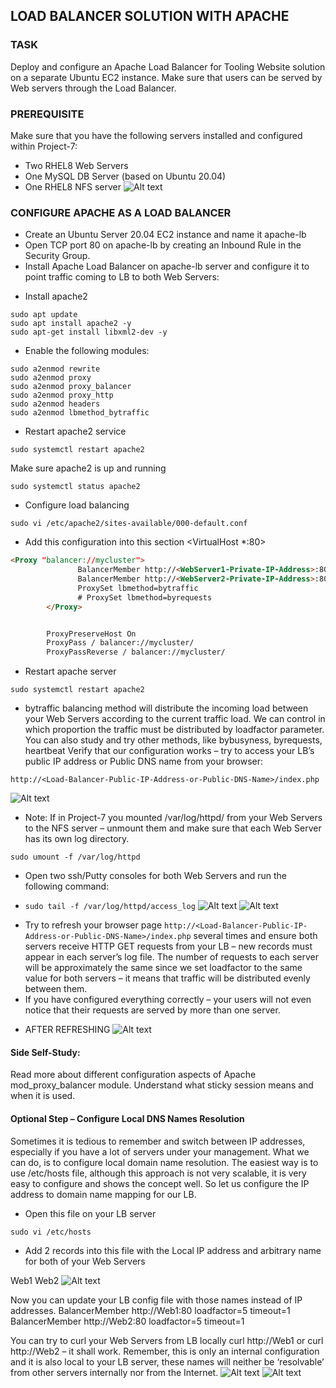 ## LOAD BALANCER SOLUTION WITH APACHE
### TASK
Deploy and configure an Apache Load Balancer for Tooling Website solution on a separate Ubuntu EC2 instance. Make sure that users can be served by Web servers through the Load Balancer. 
### PREREQUISITE
Make sure that you have the following servers installed and configured within Project-7:
* Two RHEL8 Web Servers
* One MySQL DB Server (based on Ubuntu 20.04)
* One RHEL8 NFS server
![Alt text](<images/prerequisite for project 8.png>)
### CONFIGURE APACHE AS A LOAD BALANCER
* Create an Ubuntu Server 20.04 EC2 instance and name it apache-lb
* Open TCP port 80 on apache-lb by creating an Inbound Rule in the Security Group.
* Install Apache Load Balancer on apache-lb server and configure it to point traffic coming to LB to both Web Servers:
- Install apache2
```
sudo apt update
sudo apt install apache2 -y
sudo apt-get install libxml2-dev -y
```

- Enable the following modules:
```
sudo a2enmod rewrite
sudo a2enmod proxy
sudo a2enmod proxy_balancer
sudo a2enmod proxy_http
sudo a2enmod headers
sudo a2enmod lbmethod_bytraffic
```

- Restart apache2 service
```
sudo systemctl restart apache2
```

Make sure apache2 is up and running
```
sudo systemctl status apache2
```


* Configure load balancing
```
sudo vi /etc/apache2/sites-available/000-default.conf
```

- Add this configuration into this section <VirtualHost *:80>  </VirtualHost>

```html
<Proxy "balancer://mycluster">
               BalancerMember http://<WebServer1-Private-IP-Address>:80 loadfactor=5 timeout=1
               BalancerMember http://<WebServer2-Private-IP-Address>:80 loadfactor=5 timeout=1
               ProxySet lbmethod=bytraffic
               # ProxySet lbmethod=byrequests
        </Proxy>


        ProxyPreserveHost On
        ProxyPass / balancer://mycluster/
        ProxyPassReverse / balancer://mycluster/

```
- Restart apache server


`sudo systemctl restart apache2`

* bytraffic balancing method will distribute the incoming load between your Web Servers according to the current traffic load. We can control in which proportion the traffic must be distributed by loadfactor parameter.
You can also study and try other methods, like bybusyness, byrequests, heartbeat
Verify that our configuration works – try to access your LB’s public IP address or Public DNS name from your browser:

`http://<Load-Balancer-Public-IP-Address-or-Public-DNS-Name>/index.php`

![Alt text](images/apachelb-works.png)

* Note: If in Project-7 you mounted /var/log/httpd/ from your Web Servers to the NFS server – unmount them and make sure that each Web Server has its own log directory.

`sudo umount -f /var/log/httpd`

* Open two ssh/Putty consoles for both Web Servers and run the following command:

* `sudo tail -f /var/log/httpd/access_log`
![Alt text](images/web1_tail.png)
![Alt text](images/web2_tail.png)

- Try to refresh your browser page `http://<Load-Balancer-Public-IP-Address-or-Public-DNS-Name>/index.php`  several times and ensure both servers receive HTTP GET requests from your LB – new records must appear in each server’s log file. The number of requests to each server will be approximately the same since we set loadfactor to the same value for both servers – it means that traffic will be distributed evenly between them.
- If you have configured everything correctly – your users will not even notice that their requests are served by more than one server.
* AFTER REFRESHING 
![Alt text](images/after_refresh.png)
#### Side Self-Study:
Read more about different configuration aspects of Apache mod_proxy_balancer module. Understand what sticky session means and when it is used.
#### Optional Step – Configure Local DNS Names Resolution
Sometimes it is tedious to remember and switch between IP addresses, especially if you have a lot of servers under your management.
What we can do, is to configure local domain name resolution. The easiest way is to use /etc/hosts file, although this approach is not very scalable, it is very easy to configure and shows the concept well. So let us configure the IP address to domain name mapping for our LB.
* Open this file on your LB server


```SH
sudo vi /etc/hosts
```


* Add 2 records into this file with the Local IP address and arbitrary name for both of your Web Servers

<WebServer1-Private-IP-Address> Web1
<WebServer2-Private-IP-Address> Web2
![Alt text](images/etc_hosts_file.png)

Now you can update your LB config file with those names instead of IP addresses.
BalancerMember http://Web1:80 loadfactor=5 timeout=1
BalancerMember http://Web2:80 loadfactor=5 timeout=1


You can try to curl your Web Servers from LB locally curl http://Web1 or curl http://Web2 – it shall work.
Remember, this is only an internal configuration and it is also local to your LB server, these names will neither be ‘resolvable’ from other servers internally nor from the Internet.
![Alt text](images/curl_web1.png)
![Alt text](images/curl_web2.png)
